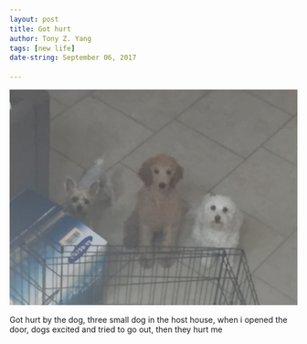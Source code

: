 ```yaml
---
layout: post
title: Got hurt
author: Tony Z. Yang	
tags: [new life]
date-string: September 06, 2017

---
```

![jpg](/images/0906_1.jpg)
<p>

Got hurt by the dog, three small dog in the host house, when i opened the door, dogs excited and tried to go out, then they hurt me
</p>
